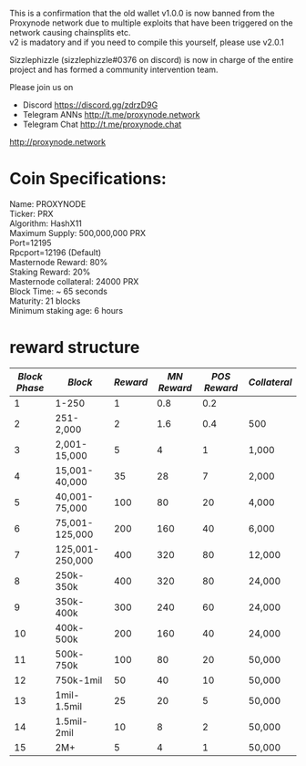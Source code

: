 This is a confirmation that the old wallet v1.0.0 is now banned from the Proxynode network due to multiple exploits that have been triggered on the network causing chainsplits etc.</br>
v2 is madatory and if you need to compile this yourself, please use v2.0.1

Sizzlephizzle (sizzlephizzle#0376 on discord) is now in charge of the entire project and has formed a community intervention team.</br>

Please join us on </br>
- Discord https://discord.gg/zdrzD9G</br>
- Telegram ANNs http://t.me/proxynode.network</br>
- Telegram Chat http://t.me/proxynode.chat</br>

http://proxynode.network</br>


# Coin Specifications:
Name: PROXYNODE</br>
Ticker: PRX</br>
Algorithm: HashX11</br>
Maximum Supply: 500,000,000 PRX</br>
Port=12195</br>
Rpcport=12196 (Default)</br>
Masternode Reward: 80%</br>
Staking Reward: 20%</br>
Masternode collateral:  24000 PRX</br>
Block Time: ~ 65 seconds</br>
Maturity: 21 blocks</br>
Minimum staking age: 6 hours</br>

# reward structure
|***Block Phase*** |***Block***         | ***Reward*** | ***MN Reward*** | ***POS Reward*** | ***Collateral*** |
|------------------|--------------------|--------------|-----------------|------------------|------------------|
| 1                | 1-250              | 1            | 0.8             | 0.2              |                  |               
| 2                | 251-2,000          | 2            | 1.6             | 0.4              | 500              |
| 3                | 2,001-15,000       | 5            | 4               | 1                | 1,000            |
| 4                | 15,001-40,000      | 35           | 28              | 7                | 2,000            |
| 5                | 40,001-75,000      | 100          | 80              | 20               | 4,000            |
| 6                | 75,001-125,000     | 200          | 160             | 40               | 6,000            |
| 7                | 125,001-250,000    | 400          | 320             | 80               | 12,000           |
| 8                | 250k-350k          | 400          | 320             | 80               | 24,000           |
| 9                | 350k-400k          | 300          | 240             | 60               | 24,000           |
| 10               | 400k-500k          | 200          | 160             | 40               | 24,000           |
| 11               | 500k-750k          | 100          | 80              | 20               | 50,000           |
| 12               | 750k-1mil          | 50           | 40              | 10               | 50,000           |
| 13               | 1mil-1.5mil        | 25           | 20              | 5                | 50,000           |
| 14               | 1.5mil-2mil        | 10           | 8               | 2                | 50,000           |
| 15               | 2M+                | 5            | 4               | 1                | 50,000           |
